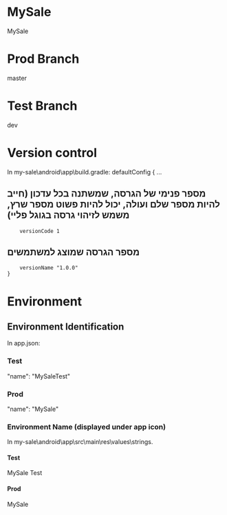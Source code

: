 # MySale
 MySale

# Prod Branch
master

# Test Branch
dev

# Version control
In my-sale\android\app\build.gradle:
defaultConfig {
        ...
##  מספר פנימי של הגרסה, שמשתנה בכל עדכון (חייב להיות מספר שלם ועולה, יכול להיות פשוט מספר שרץ, משמש לזיהוי גרסה בגוגל פליי)     
        versionCode 1 
##  מספר הגרסה שמוצג למשתמשים         
        versionName "1.0.0"
    }

# Environment 

## Environment Identification
In app.json:
### Test
"name": "MySaleTest"
### Prod
"name": "MySale"

### Environment Name (displayed under app icon)
In my-sale\android\app\src\main\res\values\strings.
#### Test
<resources>
  <string name="app_name">MySale Test</string>
</resources>

#### Prod
<resources>
  <string name="app_name">MySale</string>
</resources>

